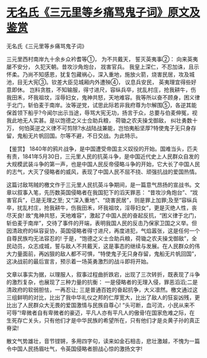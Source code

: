 # [无名氏《三元里等乡痛骂鬼子词》原文及鉴赏](https://www.vrrw.net/wx/10388.html)

无名氏《三元里等乡痛骂鬼子词》

三元里西村南岸九十余乡众衿耆等①， 为不共戴天， 誓灭英夷事②： 向来英夷屡不安分， 久犯天朝。昔攻沙角炮台， 戕害官兵。 我皇上深仁，不忍加诛，且示怀柔。乃尚不知感恩，犹复包藏祸心，深入重地，施放火箭，烧害民居，攻及城池，目无大宪③。钦差大臣见城厢内外遭殃④， 议息兵安民， 英夷理宜得些好意即休。 岂料贪胜，不知输服，得寸进尺，容纵兵卒，扰乱村庄，抢我耕牛，伤我田禾，坏我祖坟，淫辱妇女，鬼神共怒，天地难容。我等所以奋不顾身，困义律于北门，斩伯麦于南岸。汝等逆党，试思此际若非我府尊为尔解围⑤，各逆其能保首领下船乎?今闻尔出示当途，辱骂大宪无功，扬言于众，总要与伯麦伸冤，视我此地无人实甚。是以饱德之义士佥助兵粮， 荷锄之农夫操戈御敌， 纠壮勇数十万， 何怕英逆之义律不可剪除?水战陆战兼能，岂怕夷船坚厚?特使鬼子无只身存留，鬼船无片帆回国。尔等不避，不日交战。为此特示。



【鉴赏】 1840年的鸦片战争，是中国遭受帝国主义奴役的开始。国难当头，匹夫有责，1841年5月30日，三元里人民的抗英斗争，是中国近代史上人民群众自发的大规模武装斗争的第一声，也是中国人民反帝侵略斗争的开始，它大长了中国人民的志气，大灭了侵略者的威风，表现了中国人民不屈不挠、顽强抗战的爱国热情。

这篇讨敌骂贼的檄文作于三元里人民抗英斗争期间，是一篇意气昂扬的宣战书。文章以叙事入笔，先历数英国侵略者在我国犯下的滔天罪恶： “昔攻沙角炮台”、“戕害官兵”，已是无理之至; 又“深入重地”、“烧害民居”，则是罪上加罪;及至“容纵兵卒，扰乱村庄，抢我耕牛，伤我田禾，坏我祖坟，淫辱妇女”，更是灭绝人性，丧尽天良! 故“鬼神共怒，天地难容”，激起了中国人民的奋起反抗，“困义律于北门，斩伯麦于南岸”，交待了事件的开端，表明我国人民的反击乃保家卫国之义举。但因清政府的纵容妥协，英国侵略者得寸进尺，再度进犯，气焰嚣张，这是任何一个自尊民族均无法容忍的! 于是，“饱德之义士佥助兵粮，荷锄之农夫操戈御敌”，全民动员，众志成城，誓与敌人不共戴天，这是事态的继续与发展。在人民群众的伟大力量面前，再凶狠的敌人都不可惧，“特使鬼子无只身存留，鬼船无片帆回国”，这决战前的最后宣言，预示着一场英勇激烈的战斗即将开始。

文章以事实为据，以理服人，叙事过程曲折跌宕，出现了三次转折，既表现了斗争的激烈复杂，也展现了三种力量的抗衡： 一是侵略者的无理入侵，罪恶滔滔;二是清政府的软弱胆怯，一再忍让; 三是普通百姓的奋起抗争，大义凛然。檄文通过这三组鲜明的对比，比出了我中华礼仪之邦的仁厚宽大，比出了敌人的狂妄凶残，更比出了人民群众大无畏的爱国激情与民族自尊心! “头可断，血可流，小民从来不可辱”!卑微者自有卑微者的豪迈，平凡人亦有平凡人的傲骨!在国家危难之际，在生死存亡关头，只有他们才是中华民族的希望所在，只有他们才是炎黄子孙的真正脊梁!

散文气势雄壮，音节铿锵，多用四字句，读来如金石相击，悲壮激越，不愧为一篇令中国人民扬眉吐气，令英国侵略者胆战心惊的激扬文字!

